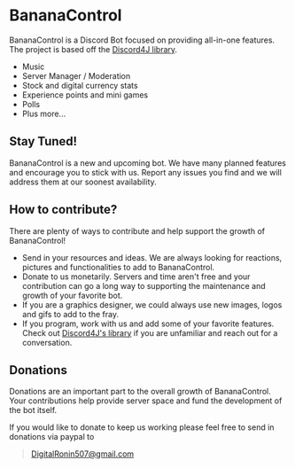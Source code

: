 # BananaControl

BananaControl is a Discord Bot focused on providing all-in-one features.  The project is based off the  [Discord4J library](https://github.com/Discord4J/Discord4J/blob/master/README.md). 
 
* Music
* Server Manager / Moderation
* Stock and digital currency stats
* Experience points and mini games
* Polls
* Plus more...

## Stay Tuned!

BananaControl is a new and upcoming bot.  We have many planned features and encourage you to stick with us. Report any issues you find and we will address them at our soonest availability.

## How to contribute?

There are plenty of ways to contribute and help support the growth of BananaControl!

* Send in your resources and ideas.  We are always looking for reactions, pictures and functionalities to add to BananaControl.
* Donate to us monetarily.  Servers and time aren't free and your contribution can go a long way to supporting the maintenance and growth of your favorite bot.
* If you are a graphics designer, we could always use new images, logos and gifs to add to the fray.
* If you program, work with us and add some of your favorite features. Check out [Discord4J's library](https://github.com/Discord4J/Discord4J/blob/master/README.md) if you are unfamiliar and reach out for a conversation.

## Donations

Donations are an important part to the overall growth of BananaControl.  Your contributions help provide server space and fund the development of the bot itself. 

If you would like to donate to keep us working please feel free to send in donations via paypal to 

>DigitalRonin507@gmail.com



